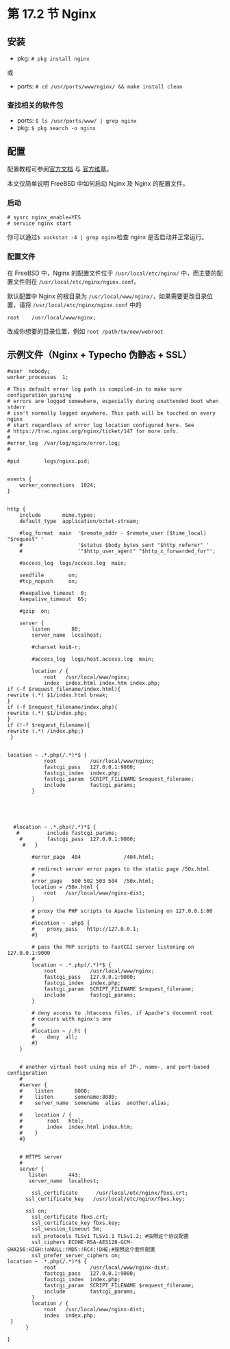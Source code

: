 # 第 17.2 节 Nginx

## 安装

- pkg: `# pkg install nginx`

或

- ports: `# cd /usr/ports/www/nginx/ && make install clean`

### 查找相关的软件包

- ports: `$ ls /usr/ports/www/ | grep nginx`
- pkg: `$ pkg search -o nginx`

## 配置

配置教程可参阅[官方文档](https://nginx.org/en/docs/) 与 [官方维基](https://wiki.nginx.org/Configuration)。

本文仅简单说明 FreeBSD 中如何启动 Nginx 及 Nginx 的配置文件。

### 启动

```shell-session
# sysrc nginx_enable=YES
# service nginx start
```

你可以通过`$ sockstat -4 | grep nginx`检查 nginx 是否启动并正常运行。

### 配置文件

在 FreeBSD 中，Nginx 的配置文件位于 `/usr/local/etc/nginx/` 中，而主要的配置文件则在 `/usr/local/etc/nginx/nginx.conf`。

默认配置中 Nginx 的根目录为 `/usr/local/www/nginx/`，如果需要更改目录位置，请将 `/usr/local/etc/nginx/nginx.conf` 中的

```shell-session
root	/usr/local/www/nginx;
```

改成你想要的目录位置，例如 `root /path/to/new/webroot`

## 示例文件（Nginx + Typecho 伪静态 + SSL）

```shell-session
#user  nobody;
worker_processes  1;

# This default error log path is compiled-in to make sure configuration parsing
# errors are logged somewhere, especially during unattended boot when stderr
# isn't normally logged anywhere. This path will be touched on every nginx
# start regardless of error log location configured here. See
# https://trac.nginx.org/nginx/ticket/147 for more info.
#
#error_log  /var/log/nginx/error.log;
#

#pid        logs/nginx.pid;


events {
    worker_connections  1024;
}


http {
    include       mime.types;
    default_type  application/octet-stream;

    #log_format  main  '$remote_addr - $remote_user [$time_local] "$request" '
    #                  '$status $body_bytes_sent "$http_referer" '
    #                  '"$http_user_agent" "$http_x_forwarded_for"';

    #access_log  logs/access.log  main;

    sendfile        on;
    #tcp_nopush     on;

    #keepalive_timeout  0;
    keepalive_timeout  65;

    #gzip  on;

    server {
        listen       80;
        server_name  localhost;

        #charset koi8-r;

        #access_log  logs/host.access.log  main;

        location / {
            root   /usr/local/www/nginx;
            index  index.html index.htm index.php;
if (-f $request_filename/index.html){
rewrite (.*) $1/index.html break;
}
if (-f $request_filename/index.php){
rewrite (.*) $1/index.php;
}
if (!-f $request_filename){
rewrite (.*) /index.php;}
 }


location ~ .*.php(/.*)*$ {
            root           /usr/local/www/nginx;
            fastcgi_pass   127.0.0.1:9000;
            fastcgi_index  index.php;
            fastcgi_param  SCRIPT_FILENAME $request_filename;
            include        fastcgi_params;
        }





  #location ~ .*.php(/.*)*$ {
   #         include fastcgi_params;
    #        fastcgi_pass  127.0.0.1:9000;
     #   }

        #error_page  404              /404.html;

        # redirect server error pages to the static page /50x.html
        #
        error_page   500 502 503 504  /50x.html;
        location = /50x.html {
            root   /usr/local/www/nginx-dist;
        }

        # proxy the PHP scripts to Apache listening on 127.0.0.1:80
        #
        #location ~ .php$ {
        #    proxy_pass   http://127.0.0.1;
        #}

        # pass the PHP scripts to FastCGI server listening on 127.0.0.1:9000
        #
        location ~ .*.php(/.*)*$ {
            root           /usr/local/www/nginx;
            fastcgi_pass   127.0.0.1:9000;
            fastcgi_index  index.php;
            fastcgi_param  SCRIPT_FILENAME $request_filename;
            include        fastcgi_params;
        }

        # deny access to .htaccess files, if Apache's document root
        # concurs with nginx's one
        #
        #location ~ /.ht {
        #    deny  all;
        #}
    }


    # another virtual host using mix of IP-, name-, and port-based configuration
    #
    #server {
    #    listen       8000;
    #    listen       somename:8080;
    #    server_name  somename  alias  another.alias;

    #    location / {
    #        root   html;
    #        index  index.html index.htm;
    #    }
    #}


    # HTTPS server
    #
    server {
       listen       443;
       server_name  localhost;

        ssl_certificate      /usr/local/etc/nginx/fbxs.crt;
      ssl_certificate_key   /usr/local/etc/nginx/fbxs.key;

      ssl on;
        ssl_certificate fbxs.crt;
        ssl_certificate_key fbxs.key;
        ssl_session_timeout 5m;
        ssl_protocols TLSv1 TLSv1.1 TLSv1.2; #按照这个协议配置
        ssl_ciphers ECDHE-RSA-AES128-GCM-SHA256:HIGH:!aNULL:!MD5:!RC4:!DHE;#按照这个套件配置
        ssl_prefer_server_ciphers on;
location ~ .*.php(/.*)*$ {
            root           /usr/local/www/nginx-dist;
            fastcgi_pass   127.0.0.1:9000;
            fastcgi_index  index.php;
            fastcgi_param  SCRIPT_FILENAME $request_filename;
            include        fastcgi_params;
        }
        location / {
            root   /usr/local/www/nginx-dist;
            index  index.php;
 }
      }

}
```
